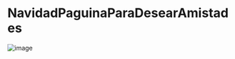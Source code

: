 # NavidadPaguinaParaDesearAmistades
![image](https://github.com/Artur2000LP/NavidadPaguinaParaDesearAmistades/assets/113075481/8f3be621-d3cd-42d3-a096-ee8a8f79bee2)
